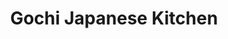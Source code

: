 ---
layout: place
title: "Gochi Japanese Kitchen"
permalink: /florida/winter-garden/gochi-japanese-kitchen.html
stateAbbr: FL
stateName: Florida
cityName: Winter Garden
place_id: ChIJ23BYCZ2D54gRltCPoqGr4a8
photos:
  - name: >-
      places/ChIJ23BYCZ2D54gRltCPoqGr4a8/photos/AeeoHcKFm1goNm8KVtgp4AFWszrlZfPAl6HHI1MaNuU_L0gR3uYKZeZYvlnYt-ydu92LsRJ6zNL9nF_sqsUOWbKWz2kltgcbLbm8VFbRjywDSdfmGWbCmEUZc0H7wbYyWjjgNw2KFprsv63LFP_0knlaDfm_xJoX6NoP2DkE2XZR_aH0fM2dHzmglfFjIL2EAN1xBjfHsCA5NC40P3Ffnctdv_Y96UOU2gNCCCy1z8w6uCGzqemJ6qBFkVS0J0QsVKZUmZDkQRgZmVcK93GRNkajeIpMTVn739shbi5HVEyZ0oEhcw
    widthPx: 3199
    heightPx: 4800
    authorAttributions:
      - displayName: Gochi Japanese Kitchen
        uri: https://maps.google.com/maps/contrib/112621697755233312519
        photoUri: >-
          https://lh3.googleusercontent.com/a-/ALV-UjUJNGfGrGyx_syOZ1wmYvvY4JBoNx-AZUMvvnZs11_ScX8WjqKD=s100-p-k-no-mo
    flagContentUri: >-
      https://www.google.com/local/imagery/report/?cb_client=maps_api_places.places_api&image_key=!1e10!2sAF1QipPnQvGe-j40UzJb0OUYr1ICajhDaMREOqUAQYmD&hl=en-US
    googleMapsUri: >-
      https://www.google.com/maps/place//data=!3m4!1e2!3m2!1sAF1QipPnQvGe-j40UzJb0OUYr1ICajhDaMREOqUAQYmD!2e10!4m2!3m1!1s0x88e7839d095870db:0xafe1aba1a28fd096
  - name: >-
      places/ChIJ23BYCZ2D54gRltCPoqGr4a8/photos/AeeoHcIi5JA9sTIXwF-UqsKfhlFe7zwbI3O86UcSAI4jJda5IV-tvVdzKYDDKXqSaUx1u5xqWnA4tdgtlfHLzfuivpyiQWJ51UJgHPRRhoZzxd_gqgd81FV9cNywIn2ow5TPwZbQ8Fy1FBWx_FBWTVuBYqKsbDKh68d882bNmwW6bZdiaUFelZLJFdhBX88yW1XEcbOrfPXVFZ1Ttqgq9T-VlxwAK64Bckt2xqJ-cuY16nfBHEUN5xeAE6Sao1IwtDGFf1ZyAKjxbFmBveUbqcX_WlI51tuvlVtiNMavGXkGnmabsg
    widthPx: 3598
    heightPx: 2754
    authorAttributions:
      - displayName: Gochi Japanese Kitchen
        uri: https://maps.google.com/maps/contrib/112621697755233312519
        photoUri: >-
          https://lh3.googleusercontent.com/a-/ALV-UjUJNGfGrGyx_syOZ1wmYvvY4JBoNx-AZUMvvnZs11_ScX8WjqKD=s100-p-k-no-mo
    flagContentUri: >-
      https://www.google.com/local/imagery/report/?cb_client=maps_api_places.places_api&image_key=!1e10!2sAF1QipN-Ce_AevSm8kFrglAPmxOWPpmhaljqblx4xxP0&hl=en-US
    googleMapsUri: >-
      https://www.google.com/maps/place//data=!3m4!1e2!3m2!1sAF1QipN-Ce_AevSm8kFrglAPmxOWPpmhaljqblx4xxP0!2e10!4m2!3m1!1s0x88e7839d095870db:0xafe1aba1a28fd096
  - name: >-
      places/ChIJ23BYCZ2D54gRltCPoqGr4a8/photos/AeeoHcIB9i6wWCiRa6LRTSa_qCar0ZOJbvirVeD-dXBcuY4etUV40T_62oJFqXpU0WI7RYGIZWh5WFKHorwuNtCeZl9ZAbF1kbGDje3rRdg5qGQXg8K3gDZIoxDECY9MZgmp5nuI5qNTJRFPCeZ0SdSAlkMxX6Bv0M0YgO92d3_pnJa9VhhZ5fPvL4iM5PaWf4N-U5z7dGgwgCy2AlGSHX-6MVDZ1A8URLe5fK1Cw1cc_1TkSAR8iMl1DmAzv3g_bpWUXUbOT51Kt_20ajtPkiDcwF6xnw_1k3mOm552p5ompJmR4JDgjI27Wwa4-c7UZjvvcuJy0U17TOGi1g_viQMe76i3kbg0Ax7tSZvJJcvxgRWmJ_drSeJcw38kCcqlLofktje2zrsCk9hb8uBTdfYw4ngKvdPJOcx2Y5raeGHVjM8wvw
    widthPx: 4032
    heightPx: 3024
    authorAttributions:
      - displayName: Jenny Linde
        uri: https://maps.google.com/maps/contrib/109667141481570927085
        photoUri: >-
          https://lh3.googleusercontent.com/a/ACg8ocLplHj6AjIoCjEc3Xctrgj97Opjr-mKUsDCyvhD3uM-Zm9CkQ=s100-p-k-no-mo
    flagContentUri: >-
      https://www.google.com/local/imagery/report/?cb_client=maps_api_places.places_api&image_key=!1e10!2sCIHM0ogKEICAgIDDqsSkBg&hl=en-US
    googleMapsUri: >-
      https://www.google.com/maps/place//data=!3m4!1e2!3m2!1sCIHM0ogKEICAgIDDqsSkBg!2e10!4m2!3m1!1s0x88e7839d095870db:0xafe1aba1a28fd096
  - name: >-
      places/ChIJ23BYCZ2D54gRltCPoqGr4a8/photos/AeeoHcL4qaPJwpPoKUJGXmHlfAjGmcYxXYD-v3N7_GX9wd50wFa3cKbX1s-Afqt_5qyujqi7UYYd7bR0BdwU7w-Ndr3EVV4lDNJ0eoNL56CO10DEyfeVPl1x7q5-qvg8ScKivMVrDH7E1ihnsf8C_x6cuCXXyhabzS-WewEo1H83_UTAESLPa2SoR1tx065YH8E3qIkcvt8_eKND-u5w80cP4ADmRv2OK1mgTUmUm_mwE80hzjO_II2fL_IwlA3V-LuskMZ-ZthimYUqtirwkOfAJAp083YqEboU24oig8AbyI_lT-RNLli89Vvm40A-w4BdWh0nDmvywqN8QHzW_QavS-iDMKG5N2WZPIEBfX_dHY7k7AWLr_YNJ_P1YeiNMPgE73_oruIIk_wPGDT8TTpJwn0HfkWcG1rDX30nhcvPVvWcRg6l
    widthPx: 4080
    heightPx: 3072
    authorAttributions:
      - displayName: Farbod Yazdani
        uri: https://maps.google.com/maps/contrib/110973137561667367280
        photoUri: >-
          https://lh3.googleusercontent.com/a-/ALV-UjUupLKN4XJezPQSGzPj4OAEm2USqXQazr5_5KI2lFqrFiQNno8Y=s100-p-k-no-mo
    flagContentUri: >-
      https://www.google.com/local/imagery/report/?cb_client=maps_api_places.places_api&image_key=!1e10!2sCIHM0ogKEICAgIDXyvzUpQE&hl=en-US
    googleMapsUri: >-
      https://www.google.com/maps/place//data=!3m4!1e2!3m2!1sCIHM0ogKEICAgIDXyvzUpQE!2e10!4m2!3m1!1s0x88e7839d095870db:0xafe1aba1a28fd096
  - name: >-
      places/ChIJ23BYCZ2D54gRltCPoqGr4a8/photos/AeeoHcIapuu4M-0okiLqFjKu17O-2OhEvGwQwP9k9JCJ--l6eDEiFtuSdK38z7UY5vAe7JesFk2DzR1mdAbk7yM01eRv8TYg3KJ_raQ3rDG7tDY7OiSjRbmAz4xDqHlQ8oMk9rWBkVt0owNtX2ajX6TVvJRdzb72kHbU8m2e43weTbI-upyUaGOIbum69h0Q1RxftHw6AkKkAwzTx6C0Znqm9vM9HFUU_eAQpCopJo1nAJreFT8kzJvJpDO1ZXYVZTByuElhpTxQ1iKKn7zrvEeq4nR847BzatDnVlNoEgrERe8FEDBXwWUltFY23q7n79sOv19LtFiWQ5PLL0rx1aZIFWx9L6Q_NRfXqxtgNVRwkf3MDmuZvz13HcKOVeeZgvcB0GFSiOjd0R4N99kO58AdUL1E-e1yGum-6DGzvwjmyjCeLmM
    widthPx: 4032
    heightPx: 3024
    authorAttributions:
      - displayName: Katherine Bowers
        uri: https://maps.google.com/maps/contrib/115671535386852142371
        photoUri: >-
          https://lh3.googleusercontent.com/a-/ALV-UjWiZzz6hA4Ki8snnteGqQ73FesjOAlFyseGsqic1ZE6SpxlgKDc=s100-p-k-no-mo
    flagContentUri: >-
      https://www.google.com/local/imagery/report/?cb_client=maps_api_places.places_api&image_key=!1e10!2sCIHM0ogKEICAgID5op2c7AE&hl=en-US
    googleMapsUri: >-
      https://www.google.com/maps/place//data=!3m4!1e2!3m2!1sCIHM0ogKEICAgID5op2c7AE!2e10!4m2!3m1!1s0x88e7839d095870db:0xafe1aba1a28fd096
  - name: >-
      places/ChIJ23BYCZ2D54gRltCPoqGr4a8/photos/AeeoHcJgllAq1ueek9To9AYJ7EI2XqEFguyiCDLIuzcKYDaLH9XGXccEdg1r1DrVMfPPo66dF909NEAXlfDvpqoFeml26-8I857sUeR6gO4zRSTahIpkAOMQHCHF0OyF1d_ockBhBhybxHKAoNP14xc-m2b8hVN7icpCGa0PCpHf_mkHwmrAOR_qcscXlBFoDmYI7_fxiEXqu18i8dkX-EMVZjrdGltnwuTY2t3pQEoXgv_EkMMHMnHB6jTqQbdPSa_YHspXHmES6MXA8RyU4VY09K9XxuNV8ldKgZjGHPGEGZf-1w
    widthPx: 1280
    heightPx: 960
    authorAttributions:
      - displayName: Gochi Japanese Kitchen
        uri: https://maps.google.com/maps/contrib/112621697755233312519
        photoUri: >-
          https://lh3.googleusercontent.com/a-/ALV-UjUJNGfGrGyx_syOZ1wmYvvY4JBoNx-AZUMvvnZs11_ScX8WjqKD=s100-p-k-no-mo
    flagContentUri: >-
      https://www.google.com/local/imagery/report/?cb_client=maps_api_places.places_api&image_key=!1e10!2sAF1QipM7_4l43dBxvK6ZSrjYhyJWwXqmYo_C0WacC_J8&hl=en-US
    googleMapsUri: >-
      https://www.google.com/maps/place//data=!3m4!1e2!3m2!1sAF1QipM7_4l43dBxvK6ZSrjYhyJWwXqmYo_C0WacC_J8!2e10!4m2!3m1!1s0x88e7839d095870db:0xafe1aba1a28fd096
  - name: >-
      places/ChIJ23BYCZ2D54gRltCPoqGr4a8/photos/AeeoHcISxVHn9Ie-yZmHJdJQukBdCZ7j7nmEWLhG7bBfk2xSZBYKrasxtK1jQ7Tv3EfrCjlXm2oD_ocOY5sVLuIHPK-vD5X82-YdLBvwp5kw8bUqNdY7CWQ7lhdPY-xUzPJnjy8C6fDK6Wf1Lw0JyBEkrozuEcaCEGWaFhaNWf4HMaS0F66I63jb8kDivaW4D0Jb6qJ6KXfG4l3EgG73EUK__nlMm4e5layAc6pwQmDU-dakqHmxYkMxxRxLM_8FM6IQGyXcDmUlsPzsri8cSIp8m9hpN05zxC-nyMdqKYMatgzzXw6UCyK15M1hzArsKaxz40uh185H3tIfIZqde_KHcPF7SmzzIvXH9CNz4FkQDZXDay1BRENymcZ-VTsMUkpmYXCCEYuoXKnY1LezvsquE2TJhHQeeJyxxFPyhB-yPZ9J5sLW
    widthPx: 4800
    heightPx: 3600
    authorAttributions:
      - displayName: Stephen Sandecki
        uri: https://maps.google.com/maps/contrib/116724873874672900820
        photoUri: >-
          https://lh3.googleusercontent.com/a-/ALV-UjVABxtQvMZbymZ73-ywqGAtKS8GcCobrN2YTowcHE1rx9qasaCO=s100-p-k-no-mo
    flagContentUri: >-
      https://www.google.com/local/imagery/report/?cb_client=maps_api_places.places_api&image_key=!1e10!2sCIHM0ogKEICAgIDjnPmGnAE&hl=en-US
    googleMapsUri: >-
      https://www.google.com/maps/place//data=!3m4!1e2!3m2!1sCIHM0ogKEICAgIDjnPmGnAE!2e10!4m2!3m1!1s0x88e7839d095870db:0xafe1aba1a28fd096
  - name: >-
      places/ChIJ23BYCZ2D54gRltCPoqGr4a8/photos/AeeoHcJ8ov-6P1nfdxQ3DsnOcDI5wZ6UF1oO0xuqRxYPNtP8PEKRP7JdUsOM6CVkVGg6w8J83AYM4C-eu1Oj5UkaYh_jqRupwL6RyI1TPSGci3uMPWtKwiV4250kRXt1k6lOBptOeRN9aTmb9qtblesugkZCUb3sjMX6KInDJmRSUEczBjU_u245vjM1KNC2xKElLYXiQOZkoeTUM8P6_AqydaGFVZGg8FzFJQUTyNs7ilFyMbJnRgZPNmDvbnGLmZfh4xDOgZKP-Uzfh3xXWQGgha_CtCIg0d2-I4CUB3avwe2cb3QxZZSUjvIMuLuNiirkeaqfvdJeYI1BzXIBbBWZv_ZzYOTJsJJNMnycN7FVTGD1P2fRFczGHz-lXlBPwjXiNoml7695723XZJsghUq0Wpw0W6kCZ6aWyE968Z1cPq0T038
    widthPx: 3024
    heightPx: 4032
    authorAttributions:
      - displayName: Jackie Diaz
        uri: https://maps.google.com/maps/contrib/114171798031941267789
        photoUri: >-
          https://lh3.googleusercontent.com/a-/ALV-UjXP4FMbvKBZZPLemS9Ymwk0-hTCF9u_aTYNC9ETd-us6NQqjSY=s100-p-k-no-mo
    flagContentUri: >-
      https://www.google.com/local/imagery/report/?cb_client=maps_api_places.places_api&image_key=!1e10!2sCIHM0ogKEICAgIDn357d8gE&hl=en-US
    googleMapsUri: >-
      https://www.google.com/maps/place//data=!3m4!1e2!3m2!1sCIHM0ogKEICAgIDn357d8gE!2e10!4m2!3m1!1s0x88e7839d095870db:0xafe1aba1a28fd096
  - name: >-
      places/ChIJ23BYCZ2D54gRltCPoqGr4a8/photos/AeeoHcKvxkca9t-KYV0LaXVELm_RMOoto8KFe_tL73VbHqm6vCaMX60foJmpYE-qgeJ14HqByFoK8snXT0xSmQ9xVnCPJFQU-6edVahsjMJa-vCZSXndIZPMawFh_wzBtx_XILCIIVe0SKVuc1rkAmLVJcdGQkCd6ypiQLxMo8vGcC-S3nyCJD-0kYc9AvlmTU_JpCbpAxg_f2ztNJPah1cUdqP75Q-7oXbKZ2NR84gEdD2M75EZaYhSWSMi72VQqG2pmRgWvfFbhS81WYHFhVpldzEeW8YasXGWLabz97pkYSZJdPeok-b7VLjPCaDbJR6Sk8ffGiAn8Jh_qa7UBrTfWoQ_zp2AfVXcGs63PW2uPhb_Z__CcuQjOZlMOcDEXTKYhUOVLy_dgPavpY5dEp8Sg9B_fgThjhw3gstWSPIaTsjzJsw
    widthPx: 4032
    heightPx: 3024
    authorAttributions:
      - displayName: Jackie Diaz
        uri: https://maps.google.com/maps/contrib/114171798031941267789
        photoUri: >-
          https://lh3.googleusercontent.com/a-/ALV-UjXP4FMbvKBZZPLemS9Ymwk0-hTCF9u_aTYNC9ETd-us6NQqjSY=s100-p-k-no-mo
    flagContentUri: >-
      https://www.google.com/local/imagery/report/?cb_client=maps_api_places.places_api&image_key=!1e10!2sCIHM0ogKEICAgIDn357digE&hl=en-US
    googleMapsUri: >-
      https://www.google.com/maps/place//data=!3m4!1e2!3m2!1sCIHM0ogKEICAgIDn357digE!2e10!4m2!3m1!1s0x88e7839d095870db:0xafe1aba1a28fd096
  - name: >-
      places/ChIJ23BYCZ2D54gRltCPoqGr4a8/photos/AeeoHcIMYGOdtNOgpNqcRcy6T2gbSPQuSurCA0IY7ERgjjlk2r1poOAB21Q7LjyVzBrclSjC639AnHE5TSGqHxtxoe3OKs8qYFx23q39de8jqNNt6yPPqoGUxY8mGDnysKKYBLV2T79-pyPnLhiTOdLW9shagCWSdqggxnXQQJdCsK1YAfGnJJ5l0Hm5pkxO8eK9Yh44KY_dooKtNwTMpPXwj0wqbYWmucqOyMyFZImyzwIOsNd9_ELR0qQYKpO5CMk5ty6PBrzqhaDKwgFvbh6RQ78bmzU1vi9VyA7xuj2PJmMvyEwd0o82Ra0kKNwvIBaX8G80b8QQH6f8mZWN_CfVUtNTP44pac7OebAOocBmChSfnKiPnyxWWSIfSNRjVNlVZ_WqsjEUEoYs2HFhOiil8mTGVUIl26VYm9PIM1yUing
    widthPx: 3264
    heightPx: 2448
    authorAttributions:
      - displayName: Cesar Filho
        uri: https://maps.google.com/maps/contrib/112128750134205454058
        photoUri: >-
          https://lh3.googleusercontent.com/a-/ALV-UjXInFEzGt0V947GY38Xgl2oITftAG9L1EMTNyp7MHYdx5nYn5OTPg=s100-p-k-no-mo
    flagContentUri: >-
      https://www.google.com/local/imagery/report/?cb_client=maps_api_places.places_api&image_key=!1e10!2sCIHM0ogKEICAgIC_isv0Bg&hl=en-US
    googleMapsUri: >-
      https://www.google.com/maps/place//data=!3m4!1e2!3m2!1sCIHM0ogKEICAgIC_isv0Bg!2e10!4m2!3m1!1s0x88e7839d095870db:0xafe1aba1a28fd096
address: 14195 W Colonial Dr, Winter Garden, FL 34787, USA
street: 14195 W Colonial Dr
city: Winter Garden
state: FL
zip: '34787'
country: USA
neighborhood: null
latitude: '28.552490'
longitude: '-81.595155'
accessibility_options:
  wheelchairAccessibleParking: true
  wheelchairAccessibleEntrance: true
  wheelchairAccessibleRestroom: true
  wheelchairAccessibleSeating: true
business_status: OPERATIONAL
name: Gochi Japanese Kitchen
google_maps_links:
  directionsUri: >-
    https://www.google.com/maps/dir//''/data=!4m7!4m6!1m1!4e2!1m2!1m1!1s0x88e7839d095870db:0xafe1aba1a28fd096!3e0
  placeUri: https://maps.google.com/?cid=12673599537102704790
  writeAReviewUri: >-
    https://www.google.com/maps/place//data=!4m3!3m2!1s0x88e7839d095870db:0xafe1aba1a28fd096!12e1
  reviewsUri: >-
    https://www.google.com/maps/place//data=!4m4!3m3!1s0x88e7839d095870db:0xafe1aba1a28fd096!9m1!1b1
  photosUri: >-
    https://www.google.com/maps/place//data=!4m3!3m2!1s0x88e7839d095870db:0xafe1aba1a28fd096!10e5
primary_type: Sushi Restaurant
opening_hours:
  regular: null
  current: null
secondary_opening_hours:
  regular:
    weekdayDescriptions: null
    type: null
  current:
    weekdayDescriptions: null
    type: null
phone: (407) 877-0050
price_level: PRICE_LEVEL_MODERATE
price_range: null
rating: '4.5'
rating_count: 670
website: http://gochijapanesekitchen.com/
description: >-
  Simple restaurant offering a range of raw & cooked rolls, plus sashimi & other
  Japanese options.
reviews:
  - name: >-
      places/ChIJ23BYCZ2D54gRltCPoqGr4a8/reviews/ChdDSUhNMG9nS0VJQ0FnTUNJMk5tSml3RRAB
    relativePublishTimeDescription: 2 weeks ago
    rating: 5
    text:
      text: >-
        My first time here and it didn't disappoint however it took them well
        over 30 minutes to make 2 poke bowls.  I will add that it was definitely
        worth the wait. I had the tuna/salmon and my daughter had the spicy
        pork...both were mouth-watering. I gave them 5* for service because they
        couldn't apologize anymore than they did and offered us a soft drink
        while we waited which I thought was kind of them otherwise it would have
        been 3* Can't wait to go back!
      languageCode: en
    originalText:
      text: >-
        My first time here and it didn't disappoint however it took them well
        over 30 minutes to make 2 poke bowls.  I will add that it was definitely
        worth the wait. I had the tuna/salmon and my daughter had the spicy
        pork...both were mouth-watering. I gave them 5* for service because they
        couldn't apologize anymore than they did and offered us a soft drink
        while we waited which I thought was kind of them otherwise it would have
        been 3* Can't wait to go back!
      languageCode: en
    authorAttribution:
      displayName: Elsa Dueno
      uri: https://www.google.com/maps/contrib/117702976782628414543/reviews
      photoUri: >-
        https://lh3.googleusercontent.com/a-/ALV-UjVH5sSIisnl2-zN53esNhVKFJfp6GCDKRZakvQjZQHQX0-j9Ou_=s128-c0x00000000-cc-rp-mo-ba3
    publishTime: '2025-03-30T02:57:39.509011Z'
    flagContentUri: >-
      https://www.google.com/local/review/rap/report?postId=ChdDSUhNMG9nS0VJQ0FnTUNJMk5tSml3RRAB&d=17924085&t=1
    googleMapsUri: >-
      https://www.google.com/maps/reviews/data=!4m6!14m5!1m4!2m3!1sChdDSUhNMG9nS0VJQ0FnTUNJMk5tSml3RRAB!2m1!1s0x88e7839d095870db:0xafe1aba1a28fd096
  - name: >-
      places/ChIJ23BYCZ2D54gRltCPoqGr4a8/reviews/ChdDSUhNMG9nS0VJQ0FnSUNudWIyUDdBRRAB
    relativePublishTimeDescription: 6 months ago
    rating: 5
    text:
      text: >-
        I took the team there after work. We had a great experience. The sushi
        and the drink were on point and our server David did a great job.  He
        was very knowledgeable about all the types is sushi. I told him to give
        me his favorite and he was able to pick  the crunchy crunch roll. That’s
        my new favorite .
      languageCode: en
    originalText:
      text: >-
        I took the team there after work. We had a great experience. The sushi
        and the drink were on point and our server David did a great job.  He
        was very knowledgeable about all the types is sushi. I told him to give
        me his favorite and he was able to pick  the crunchy crunch roll. That’s
        my new favorite .
      languageCode: en
    authorAttribution:
      displayName: Excely Transport
      uri: https://www.google.com/maps/contrib/104959675076440148551/reviews
      photoUri: >-
        https://lh3.googleusercontent.com/a/ACg8ocIjGtIfGSDOlBqrI4JRNx8UDu9vIApcy7RG-4yzWh2Wzn4RTQ=s128-c0x00000000-cc-rp-mo-ba2
    publishTime: '2024-09-27T17:02:47.879508Z'
    flagContentUri: >-
      https://www.google.com/local/review/rap/report?postId=ChdDSUhNMG9nS0VJQ0FnSUNudWIyUDdBRRAB&d=17924085&t=1
    googleMapsUri: >-
      https://www.google.com/maps/reviews/data=!4m6!14m5!1m4!2m3!1sChdDSUhNMG9nS0VJQ0FnSUNudWIyUDdBRRAB!2m1!1s0x88e7839d095870db:0xafe1aba1a28fd096
  - name: >-
      places/ChIJ23BYCZ2D54gRltCPoqGr4a8/reviews/ChZDSUhNMG9nS0VJQ0FnSURuMzU3ZFVnEAE
    relativePublishTimeDescription: 6 months ago
    rating: 5
    text:
      text: >-
        We had a fantastic experience at  Gochi Japanese The appetizers we
        sampled during their happy hour were incredibly delicious. The service
        was top-notch, we had a male waiter ( forgot his name sorry) We'll
        definitely return and highly recommend this place
      languageCode: en
    originalText:
      text: >-
        We had a fantastic experience at  Gochi Japanese The appetizers we
        sampled during their happy hour were incredibly delicious. The service
        was top-notch, we had a male waiter ( forgot his name sorry) We'll
        definitely return and highly recommend this place
      languageCode: en
    authorAttribution:
      displayName: Jackie Diaz
      uri: https://www.google.com/maps/contrib/114171798031941267789/reviews
      photoUri: >-
        https://lh3.googleusercontent.com/a-/ALV-UjXP4FMbvKBZZPLemS9Ymwk0-hTCF9u_aTYNC9ETd-us6NQqjSY=s128-c0x00000000-cc-rp-mo-ba5
    publishTime: '2024-10-11T22:23:44.595429Z'
    flagContentUri: >-
      https://www.google.com/local/review/rap/report?postId=ChZDSUhNMG9nS0VJQ0FnSURuMzU3ZFVnEAE&d=17924085&t=1
    googleMapsUri: >-
      https://www.google.com/maps/reviews/data=!4m6!14m5!1m4!2m3!1sChZDSUhNMG9nS0VJQ0FnSURuMzU3ZFVnEAE!2m1!1s0x88e7839d095870db:0xafe1aba1a28fd096
  - name: >-
      places/ChIJ23BYCZ2D54gRltCPoqGr4a8/reviews/ChZDSUhNMG9nS0VJQ0FnSUR2aWZXblJREAE
    relativePublishTimeDescription: 3 months ago
    rating: 4
    text:
      text: >-
        Continuing my search for the best Japanese Bento Box lunch in the
        Horizon West area, and discovered Gochi Japanese Kitchen via Google, and
        so glad I did!  It's one of those places you might never know is there,
        in a small strip mall off of Hwy 50 (W. Colonial), with almost nothing
        to tell you it's there driving by, as it doesn't face the main street. 
        It's much larger inside than it looks from outside, as others have said,
        and it's clean and inviting... a legit restaurant vs so many storefront
        places intended more for to go orders.


        Upon being seated, I noticed there was a central hibachi grill in the
        middle of the booth table.  Apparently, this place offers DIY hibachi
        grilling, but I did note the menu stated that if the table did not order
        at least 4 proteins (they looked to be about $15 each), there would be
        an additional $15 charcoal (fuel) charge.  A bit steep, in my opinion,
        especially if I would be expected to cook my own food, but I wasn't
        having hibachi at the time. Just thought I'd mention it, because it
        seems like a novel idea, and not too many places offer this feature.


        Gochi has a nice menu, and reasonably priced bento boxes.  I found it a
        bit odd that, when deciding on the traditional teriyaki chicken box, I
        had to choose between 4 small pieces of California roll OR steamed white
        rice (I've never been anywhere that didn't include both).  The box also
        included 1 piece of gyoza, 1 very small veggie spring roll; I chose the
        CA roll, and it also included the standard ginger salad.  I went ahead
        and ordered a side of steamed white rice (who doesn't want rice, without
        having to miss out on the CA roll?).  The other thing that struck me as
        a bit odd - no miso soup with a bento box?


        OK, all that being said... the food.  Despite being a bit surprised at
        no rice and CA roll together, and no miso soup, the quality of the
        food... for the most part, amazing!  Most bento box chicken is plain
        grilled or sautéed chicken with teriyaki sauce.  Gochi's stands out
        because it's sautéed, fresh, well-prepared chicken, mixed with sautéed
        veggies.  VERY flavorful, VERY fresh, and not at all oily.  So many
        places have bland offerings, but Gochi's flavors are incredible, and
        despite any of the minor, aforementioned misgivings about the bento box
        offerings, it's the quality and taste of the food that will keep me
        coming back for more!


        One more thing... the server.  David was covering the entire restaurant
        (it wasn't too busy just after lunch hour, but still maybe 25-30 people
        at multiple tables).  David HUSTLES!!  He's so fast, watching him, he
        was literally everywhere at once, and still took the time to talk with
        each table, checking in, answering questions about the menu, describing
        the details and flavors of each dish people  asked about... really
        impressive!


        I asked David if he was the owner - because it takes a special kind of
        person to take such good care of customers, with a well-defined
        knowledge of the menu, preparations, etc., to help people decide what
        they might like.  David said he wasn't the owner, but had been in the
        industry for over 30 years!  Honestly, he made the experience even
        better, which was much appreciated.


        One serious critique, Gochi... ditch the tap water!  Disgusting, even
        after adding lemon, and I order water with lemon everywhere I eat. 
        PLEASE source your water from your filtered soda machine, or invest in a
        purification system.  Honestly, the horrible tap water flavor could've
        ruined an otherwise excellent meal.


        So glad I tried Gochi (I just won't order water again... seriously, it
        was that bad)... but I will be back for the food (and hopefully David's
        excellent service), and I'd even like to try the DIY hibachi sometime...
        maybe with more people so we'd cover the 4 meat minimum.


        PS:  Sorry, but I was so hungry, and it smelled so good, that I started
        eating before I took the pictures.  There were actually 4 small CA roll
        pieces, and the gyoza and small eggroll.  By the time I took this
        picture, I'd poured my side of rice into the bento box.
      languageCode: en
    originalText:
      text: >-
        Continuing my search for the best Japanese Bento Box lunch in the
        Horizon West area, and discovered Gochi Japanese Kitchen via Google, and
        so glad I did!  It's one of those places you might never know is there,
        in a small strip mall off of Hwy 50 (W. Colonial), with almost nothing
        to tell you it's there driving by, as it doesn't face the main street. 
        It's much larger inside than it looks from outside, as others have said,
        and it's clean and inviting... a legit restaurant vs so many storefront
        places intended more for to go orders.


        Upon being seated, I noticed there was a central hibachi grill in the
        middle of the booth table.  Apparently, this place offers DIY hibachi
        grilling, but I did note the menu stated that if the table did not order
        at least 4 proteins (they looked to be about $15 each), there would be
        an additional $15 charcoal (fuel) charge.  A bit steep, in my opinion,
        especially if I would be expected to cook my own food, but I wasn't
        having hibachi at the time. Just thought I'd mention it, because it
        seems like a novel idea, and not too many places offer this feature.


        Gochi has a nice menu, and reasonably priced bento boxes.  I found it a
        bit odd that, when deciding on the traditional teriyaki chicken box, I
        had to choose between 4 small pieces of California roll OR steamed white
        rice (I've never been anywhere that didn't include both).  The box also
        included 1 piece of gyoza, 1 very small veggie spring roll; I chose the
        CA roll, and it also included the standard ginger salad.  I went ahead
        and ordered a side of steamed white rice (who doesn't want rice, without
        having to miss out on the CA roll?).  The other thing that struck me as
        a bit odd - no miso soup with a bento box?


        OK, all that being said... the food.  Despite being a bit surprised at
        no rice and CA roll together, and no miso soup, the quality of the
        food... for the most part, amazing!  Most bento box chicken is plain
        grilled or sautéed chicken with teriyaki sauce.  Gochi's stands out
        because it's sautéed, fresh, well-prepared chicken, mixed with sautéed
        veggies.  VERY flavorful, VERY fresh, and not at all oily.  So many
        places have bland offerings, but Gochi's flavors are incredible, and
        despite any of the minor, aforementioned misgivings about the bento box
        offerings, it's the quality and taste of the food that will keep me
        coming back for more!


        One more thing... the server.  David was covering the entire restaurant
        (it wasn't too busy just after lunch hour, but still maybe 25-30 people
        at multiple tables).  David HUSTLES!!  He's so fast, watching him, he
        was literally everywhere at once, and still took the time to talk with
        each table, checking in, answering questions about the menu, describing
        the details and flavors of each dish people  asked about... really
        impressive!


        I asked David if he was the owner - because it takes a special kind of
        person to take such good care of customers, with a well-defined
        knowledge of the menu, preparations, etc., to help people decide what
        they might like.  David said he wasn't the owner, but had been in the
        industry for over 30 years!  Honestly, he made the experience even
        better, which was much appreciated.


        One serious critique, Gochi... ditch the tap water!  Disgusting, even
        after adding lemon, and I order water with lemon everywhere I eat. 
        PLEASE source your water from your filtered soda machine, or invest in a
        purification system.  Honestly, the horrible tap water flavor could've
        ruined an otherwise excellent meal.


        So glad I tried Gochi (I just won't order water again... seriously, it
        was that bad)... but I will be back for the food (and hopefully David's
        excellent service), and I'd even like to try the DIY hibachi sometime...
        maybe with more people so we'd cover the 4 meat minimum.


        PS:  Sorry, but I was so hungry, and it smelled so good, that I started
        eating before I took the pictures.  There were actually 4 small CA roll
        pieces, and the gyoza and small eggroll.  By the time I took this
        picture, I'd poured my side of rice into the bento box.
      languageCode: en
    authorAttribution:
      displayName: PPB of Knight
      uri: https://www.google.com/maps/contrib/104385759657340968766/reviews
      photoUri: >-
        https://lh3.googleusercontent.com/a/ACg8ocJ6d5IDb6VQc3AXng2aQCxwDzBdMFu2xblNNx3Pl4QnTtYNiQ=s128-c0x00000000-cc-rp-mo-ba4
    publishTime: '2024-12-21T15:20:17.931716Z'
    flagContentUri: >-
      https://www.google.com/local/review/rap/report?postId=ChZDSUhNMG9nS0VJQ0FnSUR2aWZXblJREAE&d=17924085&t=1
    googleMapsUri: >-
      https://www.google.com/maps/reviews/data=!4m6!14m5!1m4!2m3!1sChZDSUhNMG9nS0VJQ0FnSUR2aWZXblJREAE!2m1!1s0x88e7839d095870db:0xafe1aba1a28fd096
  - name: >-
      places/ChIJ23BYCZ2D54gRltCPoqGr4a8/reviews/ChZDSUhNMG9nS0VJQ0FnSUM5bGFqWFZREAE
    relativePublishTimeDescription: a year ago
    rating: 5
    text:
      text: >-
        The rolls were really tasty, I'd even say delightfully delicious. My
        wife and I often enjoy sushi and rolls. I would definitely come back to
        this place. However, we live in Miami and just stopped by for lunch on
        the way. There's a huge parking lot. The dining area is clean, with
        plenty of space. The service is friendly and fast. We really enjoyed it.
        Definitely recommend it.
      languageCode: en
    originalText:
      text: >-
        The rolls were really tasty, I'd even say delightfully delicious. My
        wife and I often enjoy sushi and rolls. I would definitely come back to
        this place. However, we live in Miami and just stopped by for lunch on
        the way. There's a huge parking lot. The dining area is clean, with
        plenty of space. The service is friendly and fast. We really enjoyed it.
        Definitely recommend it.
      languageCode: en
    authorAttribution:
      displayName: Rustam Islamov
      uri: https://www.google.com/maps/contrib/109803345832316755832/reviews
      photoUri: >-
        https://lh3.googleusercontent.com/a-/ALV-UjV8yOs45zyA954KtY3pEtlCgyT8w1xI57Jyqq8Fmcsy2s4vZ0sb=s128-c0x00000000-cc-rp-mo-ba2
    publishTime: '2024-03-07T19:15:58.067300Z'
    flagContentUri: >-
      https://www.google.com/local/review/rap/report?postId=ChZDSUhNMG9nS0VJQ0FnSUM5bGFqWFZREAE&d=17924085&t=1
    googleMapsUri: >-
      https://www.google.com/maps/reviews/data=!4m6!14m5!1m4!2m3!1sChZDSUhNMG9nS0VJQ0FnSUM5bGFqWFZREAE!2m1!1s0x88e7839d095870db:0xafe1aba1a28fd096
parking_options:
  freeParkingLot: true
  freeStreetParking: true
  paidStreetParking: false
  valetParking: false
payment_options:
  acceptsCreditCards: true
  acceptsDebitCards: true
  acceptsCashOnly: false
  acceptsNfc: true
allow_dogs: null
curbside_pickup: true
delivery: null
dine_in: true
good_for_children: true
good_for_groups: true
good_for_sports: false
live_music: false
menu_for_children: true
outdoor_seating: true
reservable: true
restroom: true
serves_beer: true
serves_breakfast: false
serves_brunch: false
serves_cocktails: true
serves_coffee: null
serves_dinner: true
serves_dessert: true
serves_lunch: true
serves_vegetarian_food: true
serves_wine: true
takeout: true

---